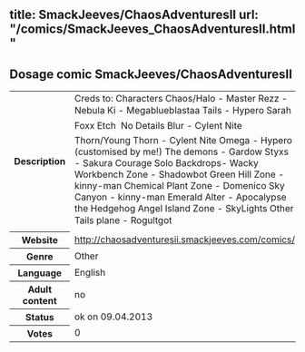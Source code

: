 title: SmackJeeves/ChaosAdventuresII
url: "/comics/SmackJeeves_ChaosAdventuresII.html"
---
Dosage comic SmackJeeves/ChaosAdventuresII
-----------------------------------------

<table class="comicinfo">
<tr>
<th>Description</th><td>Creds to: Characters Chaos/Halo - Master Rezz - Nebula Ki - Megablueblastaa Tails - Hypero Sarah  Foxx Etch  No Details Blur - Cylent Nite Thorn/Young Thorn - Cylent Nite Omega - Hypero (customised by me!) The demons - Gardow Styxs - Sakura Courage Solo Backdrops- Wacky Workbench Zone - Shadowbot Green Hill Zone - kinny-man Chemical Plant Zone - Domenico Sky Canyon - kinny-man Emerald Alter - Apocalypse the Hedgehog Angel Island Zone - SkyLights Other Tails plane - Rogultgot</td>
</tr>
<tr>
<th>Website</th><td><a href="http://chaosadventuresii.smackjeeves.com/comics/">http://chaosadventuresii.smackjeeves.com/comics/</a></td>
</tr>
<tr>
<th>Genre</th><td>Other</td>
</tr>
<tr>
<th>Language</th><td>English</td>
</tr>
<tr>
<th>Adult content</th><td>no</td>
</tr>
<tr>
<th>Status</th><td>ok on 09.04.2013</td>
</tr>
<tr>
<th>Votes</th><td>0</div></td>
</tr>
</table>

